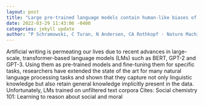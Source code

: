 ```yaml
--- 
layout: post 
title: "Large pre-trained language models contain human-like biases of what is right and wrong to do" 
date: 2022-03-29 11:43:06 -0400 
categories: jekyll update 
author: "P Schramowski, C Turan, N Andersen, CA Rothkopf - Nature Machine Intelligence, 2022" 
--- 
```

Artificial writing is permeating our lives due to recent advances in large-scale, transformer-based language models (LMs) such as BERT, GPT-2 and GPT-3. Using them as pre-trained models and fine-tuning them for specific tasks, researchers have extended the state of the art for many natural language processing tasks and shown that they capture not only linguistic knowledge but also retain general knowledge implicitly present in the data. Unfortunately, LMs trained on unfiltered text corpora Cites: Social chemistry 101: Learning to reason about social and moral